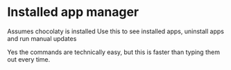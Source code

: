 # Installed app manager

Assumes chocolaty is installed
Use this to see installed apps, uninstall apps and run manual updates

Yes the commands are technically easy, but this is faster than typing them out every time. 